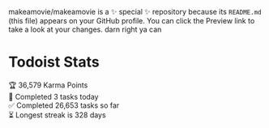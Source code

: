 makeamovie/makeamovie is a ✨ special ✨ repository because its `README.md` (this file) appears on your GitHub profile.
You can click the Preview link to take a look at your changes. darn right ya can

# Todoist Stats

<!-- TODO-IST:START -->
🏆  36,579 Karma Points           
🌸  Completed 3 tasks today           
✅  Completed 26,653 tasks so far           
⏳  Longest streak is 328 days
<!-- TODO-IST:END -->